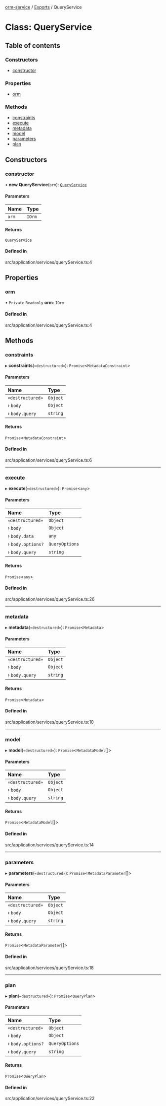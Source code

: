 [orm-service](../README.md) / [Exports](../modules.md) / QueryService

# Class: QueryService

## Table of contents

### Constructors

- [constructor](QueryService.md#constructor)

### Properties

- [orm](QueryService.md#orm)

### Methods

- [constraints](QueryService.md#constraints)
- [execute](QueryService.md#execute)
- [metadata](QueryService.md#metadata)
- [model](QueryService.md#model)
- [parameters](QueryService.md#parameters)
- [plan](QueryService.md#plan)

## Constructors

### constructor

• **new QueryService**(`orm`): [`QueryService`](QueryService.md)

#### Parameters

| Name | Type |
| :------ | :------ |
| `orm` | `IOrm` |

#### Returns

[`QueryService`](QueryService.md)

#### Defined in

src/application/services/queryService.ts:4

## Properties

### orm

• `Private` `Readonly` **orm**: `IOrm`

#### Defined in

src/application/services/queryService.ts:4

## Methods

### constraints

▸ **constraints**(`«destructured»`): `Promise`\<`MetadataConstraint`\>

#### Parameters

| Name | Type |
| :------ | :------ |
| `«destructured»` | `Object` |
| › `body` | `Object` |
| › `body.query` | `string` |

#### Returns

`Promise`\<`MetadataConstraint`\>

#### Defined in

src/application/services/queryService.ts:6

___

### execute

▸ **execute**(`«destructured»`): `Promise`\<`any`\>

#### Parameters

| Name | Type |
| :------ | :------ |
| `«destructured»` | `Object` |
| › `body` | `Object` |
| › `body.data` | `any` |
| › `body.options?` | `QueryOptions` |
| › `body.query` | `string` |

#### Returns

`Promise`\<`any`\>

#### Defined in

src/application/services/queryService.ts:26

___

### metadata

▸ **metadata**(`«destructured»`): `Promise`\<`Metadata`\>

#### Parameters

| Name | Type |
| :------ | :------ |
| `«destructured»` | `Object` |
| › `body` | `Object` |
| › `body.query` | `string` |

#### Returns

`Promise`\<`Metadata`\>

#### Defined in

src/application/services/queryService.ts:10

___

### model

▸ **model**(`«destructured»`): `Promise`\<`MetadataModel`[]\>

#### Parameters

| Name | Type |
| :------ | :------ |
| `«destructured»` | `Object` |
| › `body` | `Object` |
| › `body.query` | `string` |

#### Returns

`Promise`\<`MetadataModel`[]\>

#### Defined in

src/application/services/queryService.ts:14

___

### parameters

▸ **parameters**(`«destructured»`): `Promise`\<`MetadataParameter`[]\>

#### Parameters

| Name | Type |
| :------ | :------ |
| `«destructured»` | `Object` |
| › `body` | `Object` |
| › `body.query` | `string` |

#### Returns

`Promise`\<`MetadataParameter`[]\>

#### Defined in

src/application/services/queryService.ts:18

___

### plan

▸ **plan**(`«destructured»`): `Promise`\<`QueryPlan`\>

#### Parameters

| Name | Type |
| :------ | :------ |
| `«destructured»` | `Object` |
| › `body` | `Object` |
| › `body.options?` | `QueryOptions` |
| › `body.query` | `string` |

#### Returns

`Promise`\<`QueryPlan`\>

#### Defined in

src/application/services/queryService.ts:22
